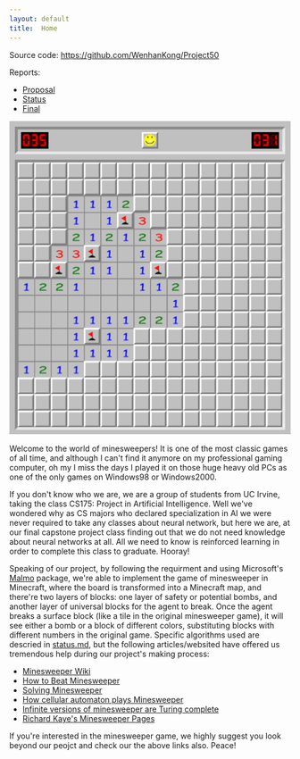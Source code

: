 ```yaml
---
layout: default
title:  Home
---
```


Source code: https://github.com/WenhanKong/Project50

Reports:

- [Proposal](proposal.html)
- [Status](status.html)
- [Final](final.html)

![](https://github.com/TempFeng/Minesweepers/blob/master/docs/images/minesweep_board.png)

Welcome to the world of minesweepers! It is one of the most classic games of all time, and although I can't find it anymore on my professional gaming computer, oh my I miss the days I played it on those huge heavy old PCs as one of the only games on Windows98 or Windows2000.

If you don't know who we are, we are a group of students from UC Irvine, taking the class CS175: Project in Artificial Intelligence. Well we've wondered why as CS majors who declared specialization in AI we were never required to take any classes about neural network, but here we are, at our final capstone project class finding out that we do not need knowledge about neural networks at all. All we need to know is reinforced learning in order to complete this class to graduate. Hooray!

Speaking of our project, by following the requirment and using Microsoft's [Malmo](https://github.com/microsoft/malmo) package, we're able to implement the game of minesweeper in Minecraft, where the board is transformed into a Minecraft map, and there're two layers of blocks: one layer of safety or potential bombs, and another layer of universal blocks for the agent to break. Once the agent breaks a surface block (like a tile in the original minesweeper game), it will see either a bomb or a block of different colors, substituting blocks with different numbers in the original game. Specific algorithms used are descried in [status.md](https://github.com/TempFeng/Minesweepers/blob/master/docs/status.md), but the following articles/websited have offered us tremendous help during our project's making process:

- [Minesweeper Wiki](http://www.minesweeper.info/wiki/)
- [How to Beat Minesweeper](https://www.instructables.com/id/How-to-beat-Minesweeper/)
- [Solving Minesweeper](https://magnushoff.com/minesweeper/)
- [How cellular automaton plays Minesweeper](https://www.sciencedirect.com/science/article/pii/S0096300396001178?via%3Dihub)
- [Infinite versions of minesweeper are Turing complete](http://web.mat.bham.ac.uk/R.W.Kaye/minesw/infmsw.pdf)
- [Richard Kaye's Minesweeper Pages](http://web.mat.bham.ac.uk/R.W.Kaye/minesw/)

If you're interested in the minesweeper game, we highly suggest you look beyond our peojct and check our the above links also. Peace!

